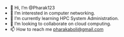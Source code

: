 - 👋 Hi, I’m @Pharak123
- 👀 I’m interested in computer networking.
- 🌱 I’m currently learning HPC System Administration.
- 💞️ I’m looking to collaborate on cloud computing.
- 📫 How to reach me  pharakaboli@gmail.com

<!---
Pharak123/Pharak123 is a ✨ special ✨ repository because its `README.md` (this file) appears on your GitHub profile.
You can click the Preview link to take a look at your changes.
--->
